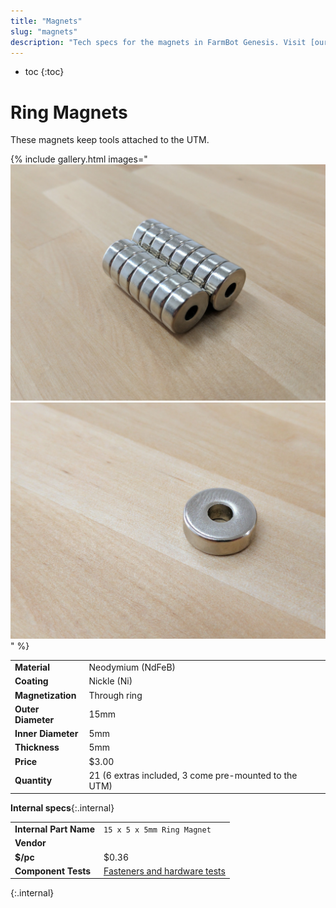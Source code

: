 ```yaml
---
title: "Magnets"
slug: "magnets"
description: "Tech specs for the magnets in FarmBot Genesis. Visit [our shop](http://shop.farm.bot) to purchase parts."
---
```


* toc
{:toc}


# Ring Magnets

These magnets keep tools attached to the UTM.

{% include gallery.html images="
![magnets](_images/magnets.jpg)
![magnet](_images/magnet.jpg)
" %}

|                              |                              |
|------------------------------|------------------------------|
|**Material**                  |Neodymium (NdFeB)
|**Coating**                   |Nickle (Ni)
|**Magnetization**             |Through ring
|**Outer Diameter**            |15mm
|**Inner Diameter**            |5mm
|**Thickness**                 |5mm
|**Price**                     |$3.00
|**Quantity**                  |21 (6 extras included, 3 come pre-mounted to the UTM)

**Internal specs**{:.internal}

|                              |                              |
|------------------------------|------------------------------|
|**Internal Part Name**        |`15 x 5 x 5mm Ring Magnet`
|**Vendor**                    |
|**$/pc**                      |$0.36
|**Component Tests**           |[Fasteners and hardware tests](../fasteners-and-hardware.md#component-tests)
{:.internal}
